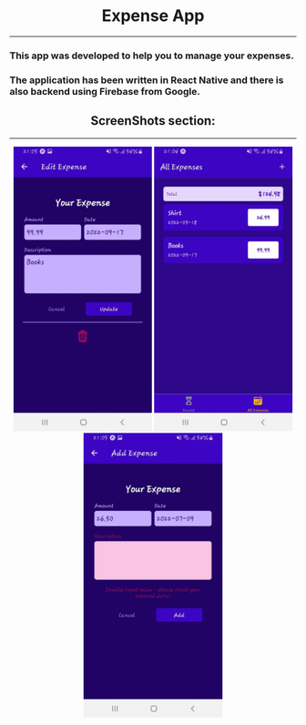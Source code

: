 <!DOCTYPE html>
<html lang="en">
  <head>
    <meta charset="UTF-8" />
    <meta http-equiv="X-UA-Compatible" content="IE=edge" />
    <meta name="viewport" content="width=device-width, initial-scale=1.0" />
    <title>Document</title>
  </head>
  <body>
    <h1 style="text-align: center">Expense App</h1>
    <hr />
    <h3>This app was developed to help you to manage your expenses.</h3>
    <h3>
      The application has been written in React Native and there is also backend
      using Firebase from Google.
    </h3>
    <h2 style="text-align: center">ScreenShots section:</h2>
    <hr />
    <div style="text-align: center">
      <img
        src="https://github.com/RoiYehezkel/Expense-App/blob/main/assets/images/image1.jpg?raw=true"
        alt="app image"
        style="height: 500px"
      />
      <img
        src="https://github.com/RoiYehezkel/Expense-App/blob/main/assets/images/image2.jpg?raw=true"
        alt="app image"
        style="height: 500px"
      />
      <img
        src="https://github.com/RoiYehezkel/Expense-App/blob/main/assets/images/image3.jpg?raw=true"
        alt="app image"
        style="height: 500px"
      />
    </div>
  </body>
</html>
